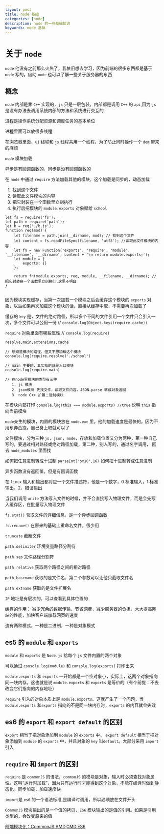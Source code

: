 ```yaml
---
layout: post
title: node 基础
categories: [node]
description: node 的一些基础知识
keywords: node 基础
---
```


# 关于 `node`

`node` 他没有之前那么火热了，我依旧想去学习，因为前端的很多东西都是基于 `node` 写的。借助 `node` 也可以了解一些关于服务器的东西

## 概念

`node` 内部是靠 `C++` 实现的，`js` 只是一层包装，内部都是调用 `C++` 的 `api`,因为 `js` 是没有办法去调用系统内部的方法和系统进行交互的

进程是操作系统分配资源和调度任务的基本单位

进程里面可以放很多线程

在浏览器里面，`ui` 线程和 `js` 线程共用一个线程，为了防止同时操作一个 `dom` 带来的麻烦

`node` 模块加载

异步是有回调函数的，同步是没有回调函数的

在 `node` 中通过 `require` 方法加载其他的模块，这个加载是同步的，动态加载

1. 找到这个文件
2. 读取此文件模块的内容
3. 把它封装在一个函数里立刻执行
4. 执行后把模块的 `module.exports` 对象赋给 `school`

```
let fs = require('fs');
let path = require('path');
let b = req('./b.js');
function req(mod) {
    let filename = path.join(__dirname, mod); // 找到这个文件
    let content = fs.readFileSync(filename, 'utf8'); //读取此文件模块的内容
    let fn = new Function('exports', 'require', 'module', '__filename', '__dirname', content + '\n return module.exports;');
    let module = {
        exports: {}
    };

    return fn(module.exports, req, module, __filename, __dirname); //把它封装在一个函数里立刻执行,这里不明白
}


```

因为模块实现缓存，当第一次加载一个模块之后会缓存这个模块的 `exports` 对象，以后如果再次加载这个模块的话，直接从缓存中取，不需要再次加载了

缓存的 `key` 是，文件的绝对路径，所以多个不同的文件引用一个文件只会引入一次，多个文件可以公用一份 // `console.log(Object.keys(require.cache))`

`require` 对象里面有哪些属性 // `console.log(require)`

```
resolve,main,extensions,cache

// 想知道模块的路径，但又不想加载这个模块
console.log(require.resolve('./school')

// main 主要的，其实指的就是入口模块
console.log(require.main)

// 在node里模块的类型有三种
   1. js 模块
   2. json模块 先找文件，读取文件内容，JSON.parse 转成对象返回
   3. node C++ 扩展二进制模块
```

在模块内部打印 `console.log(this === module.exports) //true` 说明 `this` 指向当前模块

`node`亲生的模块，内置的模块放在 `node.exe` 里，他的加载速度是最快的，因为不用东奔西跑，自己身上取就可以了

文件模块，分为三种 `js`，`json`，`node`，存放和加载位置又分为两种，第一种自己写的，要通过相对路径或绝对路径加载，第二种，别人写的，通过名字调用，
回去 `node_modules` 里面找

如何把任意进制转成十进制 `parseInt("ox10",16)`
如何把十进制转成任意进制

异步函数没有返回值，但是有回调函数

在 `linux` 输入和输出都对应一个文件描述符，他是一个数字，0 标准输入，1 标准输出，2，错误输出

当我们调用 `write` 方法写入文件的时候，并不会直接写入物理文件，而是会先写入缓存区，在批量写入物理文件

`fs.stat()` 获取文件的详细信息，是一个异步回调函数

`fs.rename()` 在原来的基础上重命名文件，很少用

`truncate` 截断文件

`path.delimiter` 环境变量路径分割符

`path.sep` 文件路径分割符

`path.relative` 获取两个路径之间的相对路径

`path.basename` 获取的是文件名，第二个参数可以让他只截取文件名

`path.extname` 获取的是文件扩展名

`IP` 地址是有层次的，可以查看到具体位置的

缓存的作用：
减少冗余的数据传输，节省网费，减少服务器的负担，大大提高网站的性能，加快客户端加载网页的速度

流有两种模式，一种是二进制，一种是对象模式

## es5 的 `module` 和 `exports`

`module` 和 `exports` 是 `Node.js` 给每个 `js` 文件内置的两个对象

可以通过 `console.log(module)` 和 `console.log(exports)` 打印出来

`module.exports` 和 `exports` 一开始都是一个空对象`{}`，实际上，这两个对象指向同一块内存。这也就是说 `module.exports` 和 `exports` 是等价的（有个前提：不去改变它们指向的内存地址）

`require` 引入的对象本质上是 `module.exports`。这就产生了一个问题，当 `module.exports` 和`exports` 指向的不是同一块内存时，`exports` 的内容就会失效

## es6 的 `export` 和 `export default` 的区别

`export` 相当于把对象添加到 `module` 的 `exports` 中。
`export default` 相当于把对象添加到 `module` 的 `exports` 中，并且对象的 `key` 叫`default`。大部分采用 `import` 引入

## `require` 和 `import` 的区别

`require` 是 `commonJS` 的语法，`commonJS` 的模块是对象，输入时必须查找对象属性。这叫“运行时加载”，因为只有运行时才能得到这个对象，不能在编译时做到静态化。同步加载，加载速度快

`import`是 `es6` 的一个语法标准,是编译时调用，所以必须放在文件开头

`CommonJS` 模块输出的是一个值的拷贝，`ES6` 模块输出的是值的引用。如果是引用类型的，会改变原来的值

[前端模块化：CommonJS,AMD,CMD,ES6](https://juejin.im/post/5aaa37c8f265da23945f365c#comment)
